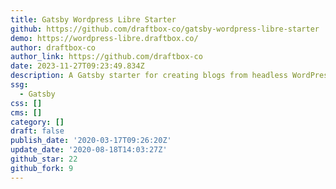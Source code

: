 ```yaml
---
title: Gatsby Wordpress Libre Starter
github: https://github.com/draftbox-co/gatsby-wordpress-libre-starter
demo: https://wordpress-libre.draftbox.co/
author: draftbox-co
author_link: https://github.com/draftbox-co
date: 2023-11-27T09:23:49.834Z
description: A Gatsby starter for creating blogs from headless WordPress CMS.
ssg:
  - Gatsby
css: []
cms: []
category: []
draft: false
publish_date: '2020-03-17T09:26:20Z'
update_date: '2020-08-18T14:03:27Z'
github_star: 22
github_fork: 9
---
```

